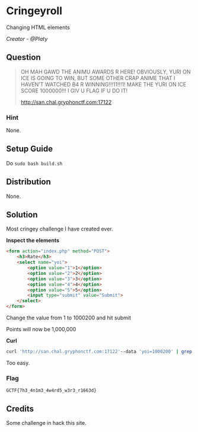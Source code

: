 # Cringeyroll
Changing HTML elements

<i>Creator - @Platy</i>

## Question
>OH MAH GAWD THE ANIMU AWARDS R HERE! OBVIOUSLY, YURI ON ICE IS GOING TO WIN, BUT SOME OTHER CRAP ANIME THAT I HAVEN'T WATCHED B4 R WINNING!!!11!!!1! MAKE THE YURI ON ICE SCORE 1000000!!! I GIV U FLAG IF U DO IT!
>
>http://san.chal.gryphonctf.com:17122

### Hint
None.

## Setup Guide
Do `sudo bash build.sh`

## Distribution
None.

## Solution
Most cringey challenge I have created ever.

<b>Inspect the elements</b>
```html
<form action="index.php" method="POST">
	<h3>Rate</h3>
	<select name="yoi">
		<option value="1">1</option>
		<option value="2">2</option>
		<option value="3">3</option>
		<option value="4">4</option>
		<option value="5">5</option>
		<input type="submit" value="Submit">
	</select>
</form>
```
Change the value from 1 to 1000200 and hit submit

Points will now be 1,000,000

<b>Curl</b>
```bash
curl 'http://san.chal.gryphonctf.com:17122'--data 'yoi=1000200' | grep GCTF
```

Too easy.

### Flag
`GCTF{7h3_4n1m3_4w4rd5_w3r3_r1663d}`

## Credits
Some challenge in hack this site.